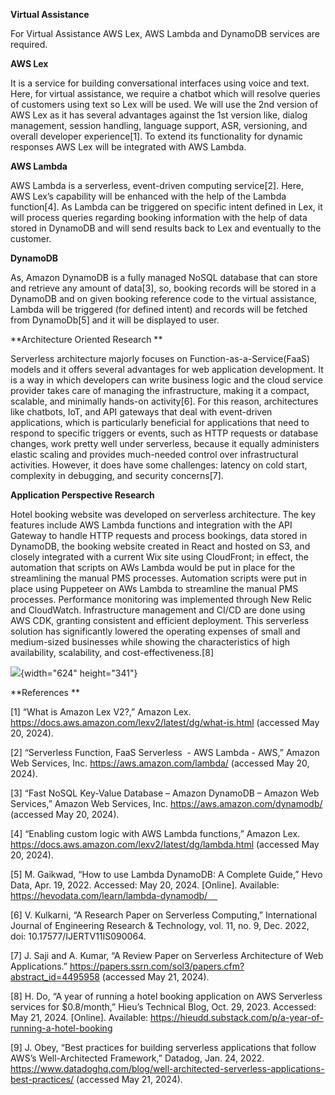 **Virtual Assistance**

For Virtual Assistance AWS Lex, AWS Lambda and DynamoDB services are required.

**AWS Lex**

It is a service for building conversational interfaces using voice and text. Here, for virtual assistance, we require a chatbot which will resolve queries of customers using text so Lex will be used. We will use the 2nd version of AWS Lex as it has several advantages against the 1st version like, dialog management, session handling, language support, ASR, versioning, and overall developer experience[1]. To extend its functionality for dynamic responses AWS Lex will be integrated with AWS Lambda. 

**AWS Lambda**

AWS Lambda is a serverless, event-driven computing service[2]. Here, AWS Lex’s 	capability will be enhanced with the help of the Lambda function[4]. As Lambda can 	be triggered on specific intent defined in Lex, it will process queries regarding booking information with the help of data stored in DynamoDB and will send results back to Lex and eventually to the customer. 

**DynamoDB**

As, Amazon DynamoDB is a fully managed NoSQL database that can store and retrieve any amount of data[3], so, booking records will be stored in a DynamoDB and on given booking reference code to the virtual assistance, Lambda will be triggered (for defined intent) and records will be fetched from DynamoDb[5] and it will be displayed to user. 

**Architecture Oriented Research **

Serverless architecture majorly focuses on Function-as-a-Service(FaaS) models and it offers several advantages for web application development. It is a way in which developers can write business logic and the cloud service provider takes care of managing the infrastructure, making it a compact, scalable, and minimally hands-on activity[6]. For this reason, architectures like chatbots, IoT, and API gateways that deal with event-driven applications, which is particularly beneficial for applications that need to respond to specific triggers or events, such as HTTP requests or database changes, work pretty well under serverless, because it equally administers elastic scaling and provides much-needed control over infrastructural activities. However, it does have some challenges: latency on cold start, complexity in debugging, and security concerns[7].

**Application Perspective Research**

Hotel booking website was developed on serverless architecture. The key features include AWS Lambda functions and integration with the API Gateway to handle HTTP requests and process bookings, data stored in DynamoDB, the booking website created in React and hosted on S3, and closely integrated with a current Wix site using CloudFront; in effect, the automation that scripts on AWs Lambda would be put in place for the streamlining the manual PMS processes. Automation scripts were put in place using Puppeteer on AWs Lambda to streamline the manual PMS processes. Performance monitoring was implemented through New Relic and CloudWatch. Infrastructure management and CI/CD are done using AWS CDK, granting consistent and efficient deployment. This serverless solution has significantly lowered the operating expenses of small and medium-sized businesses while showing the characteristics of high availability, scalability, and cost-effectiveness.[8]

![](https://lh7-us.googleusercontent.com/WSnJz4KCAfkCacFa887-eXlOrkmZt_7OBHU6Sq9ZyM9i2XbWwBexF3PAOCYyyEUTjNUdOB_0r0kGwh_5xnpv9q93lfEJVRBZ26WsGQ6en9orwlxCF3u7QS7gseVFhgghfL5YWmMRptiqZV_Dn7IViog){width="624" height="341"}

**References **

[1] “What is Amazon Lex V2?,” Amazon Lex. https://docs.aws.amazon.com/lexv2/latest/dg/what-is.html (accessed May 20, 2024).    

[2] “Serverless Function, FaaS Serverless  - AWS Lambda - AWS,” Amazon Web Services, Inc. https://aws.amazon.com/lambda/ (accessed May 20, 2024).    

[3] “Fast NoSQL Key-Value Database – Amazon DynamoDB – Amazon Web Services,” Amazon Web Services, Inc. https://aws.amazon.com/dynamodb/ (accessed May 20, 2024).    

[4] “Enabling custom logic with AWS Lambda functions,” Amazon Lex. https://docs.aws.amazon.com/lexv2/latest/dg/lambda.html (accessed May 20, 2024).    

[5] M. Gaikwad, “How to use Lambda DynamoDB: A Complete Guide,” Hevo Data, Apr. 19, 2022. Accessed: May 20, 2024. [Online]. Available: https://hevodata.com/learn/lambda-dynamodb/    

[6] V. Kulkarni, “A Research Paper on Serverless Computing,” International Journal of Engineering Research & Technology, vol. 11, no. 9, Dec. 2022, doi: 10.17577/IJERTV11IS090064.    

[7] J. Saji and A. Kumar, “A Review Paper on Serverless Architecture of Web Applications.” https://papers.ssrn.com/sol3/papers.cfm?abstract_id=4495958 (accessed May 21, 2024).    

[8] H. Do, “A year of running a hotel booking application on AWS Serverless services for $0.8/month,” Hieu’s Technical Blog, Oct. 29, 2023. Accessed: May 21, 2024. [Online]. Available: https://hieudd.substack.com/p/a-year-of-running-a-hotel-booking

[9] J. Obey, “Best practices for building serverless applications that follow AWS’s Well-Architected Framework,” Datadog, Jan. 24, 2022. https://www.datadoghq.com/blog/well-architected-serverless-applications-best-practices/ (accessed May 21, 2024).    
